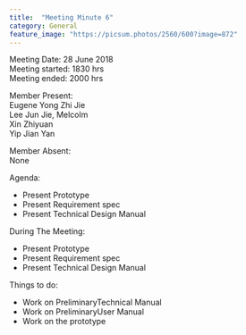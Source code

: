```yaml
---
title:  "Meeting Minute 6"
category: General
feature_image: "https://picsum.photos/2560/600?image=872"
---
```

Meeting Date: 28 June 2018    
Meeting started: 1830 hrs   
Meeting ended: 2000 hrs   
   
Member Present:   
Eugene Yong Zhi Jie   
Lee Jun Jie, Melcolm  
Xin Zhiyuan  
Yip Jian Yan  

Member Absent:  
None  

Agenda:
- Present Prototype  
- Present Requirement spec  
- Present Technical Design Manual   

During The Meeting:  
- Present Prototype  
- Present Requirement spec  
- Present Technical Design Manual   

Things to do:  
- Work on PreliminaryTechnical Manual
- Work on PreliminaryUser Manual
- Work on the prototype
